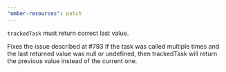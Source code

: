```yaml
---
"ember-resources": patch
---
```


`trackedTask` must return correct last value.

Fixes the issue described at #793
If the task was called multiple times and the last returned value was null or undefined,
then trackedTask will return the previous value instead of the current one.
